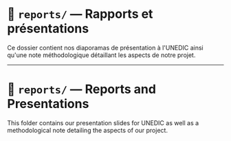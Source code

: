 # 📂 `reports/` — Rapports et présentations

Ce dossier contient nos diaporamas de présentation à l'UNEDIC ainsi qu'une note méthodologique détaillant les aspects de notre projet.

------------------------------------------------------------------------

# 📂 `reports/` — Reports and Presentations

This folder contains our presentation slides for UNEDIC as well as a methodological note detailing the aspects of our project.
